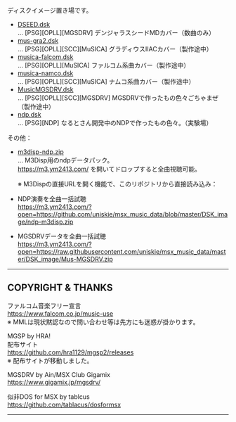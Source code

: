 ディスクイメージ置き場です。

- [DSEED.dsk](DSEED.dsk)  
  ... [PSG][OPLL][MGSDRV] デンジャラスシードMDカバー（数曲のみ）
- [mus-gra2.dsk](mus-gra2.dsk)  
  ... [PSG][OPLL][SCC][MuSICA] グラディウスⅡACカバー（製作途中）
- [musica-falcom.dsk](musica-falcom.dsk)  
  ... [PSG][OPLL][MuSICA] ファルコム系曲カバー（製作途中）
- [musica-namco.dsk](musica-namco.dsk)  
  ... [PSG][OPLL][SCC][MuSICA] ナムコ系曲カバー（製作途中）
- [MusicMGSDRV.dsk](MusicMGSDRV.dsk)  
  ... [PSG][OPLL][SCC][MGSDRV] MGSDRVで作ったもの色々ごちゃまぜ（製作途中）
- [ndp.dsk](ndp.dsk)  
  ... [PSG][NDP] なるとさん開発中のNDPで作ったもの色々。（実験場）

その他：

- [m3disp-ndp.zip](m3disp-ndp.zip)  
  ... M3Disp用のndpデータパック。  
  https://m3.ym2413.com/ を開いてドロップすると全曲視聴可能。  
  
  ※ M3Dispの直接URLを開く機能で、このリポジトリから直接読み込み：  

- NDP演奏を全曲一括試聴  
  https://m3.ym2413.com/?open=https://github.com/uniskie/msx_music_data/blob/master/DSK_image/ndp-m3disp.zip  

- MGSDRVデータを全曲一括試聴  
  https://m3.ym2413.com/?open=https://raw.githubusercontent.com/uniskie/msx_music_data/master/DSK_image/Mus-MGSDRV.zip  


---

## COPYRIGHT & THANKS

ファルコム音楽フリー宣言  
https://www.falcom.co.jp/music-use  
※ MMLは現状黙認なので問い合わせ等は先方にも迷惑が掛かります。

MGSP by HRA!  
配布サイト  
https://github.com/hra1129/mgsp2/releases  
※ 配布サイトが移動しました。

MGSDRV by Ain/MSX Club Gigamix  
https://www.gigamix.jp/mgsdrv/

似非DOS for MSX by tablcus  
https://github.com/tablacus/dosformsx

---

